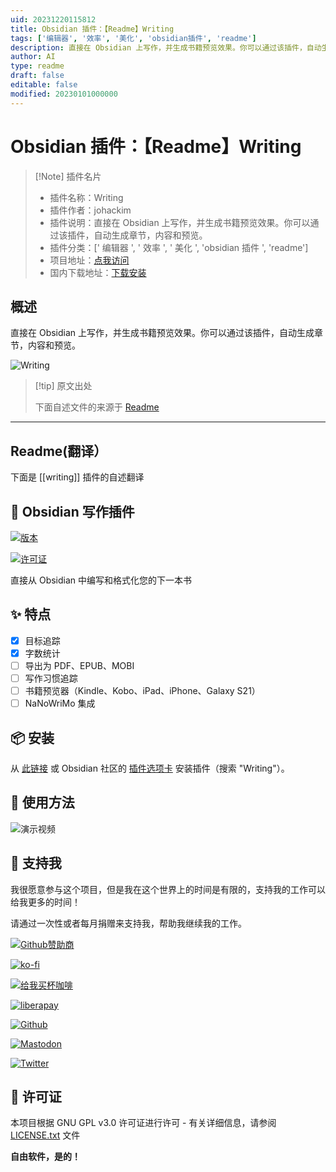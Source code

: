 ```yaml
---
uid: 20231220115812
title: Obsidian 插件：【Readme】Writing
tags: ['编辑器', '效率', '美化', 'obsidian插件', 'readme']
description: 直接在 Obsidian 上写作，并生成书籍预览效果。你可以通过该插件，自动生成章节，内容和预览。
author: AI
type: readme
draft: false
editable: false
modified: 20230101000000
---
```


# Obsidian 插件：【Readme】Writing

> [!Note] 插件名片
> - 插件名称：Writing
> - 插件作者：johackim
> - 插件说明：直接在 Obsidian 上写作，并生成书籍预览效果。你可以通过该插件，自动生成章节，内容和预览。
> - 插件分类：[' 编辑器 ', ' 效率 ', ' 美化 ', 'obsidian 插件 ', 'readme']
> - 项目地址：[点我访问](https://github.com/johackim/obsidian-writing)
> - 国内下载地址：[下载安装](https://pkmer.cn/products/plugin/pluginMarket/?writing)

## 概述

直接在 Obsidian 上写作，并生成书籍预览效果。你可以通过该插件，自动生成章节，内容和预览。

![Writing](https://cdn.pkmer.cn/covers/writing.png!pkmer)

> [!tip] 原文出处
>
>下面自述文件的来源于 [Readme](https://ghproxy.net/https://raw.githubusercontent.com/johackim/obsidian-writing/master/README.md)

---

## Readme(翻译）

下面是 [[writing]] 插件的自述翻译

## 📔 Obsidian 写作插件

[![版本](https://img.shields.io/github/tag/johackim/obsidian-writing.svg?label=版本&style=flat&colorA=2B323B&colorB=1e2329)](https://github.com/johackim/obsidian-writing/releases)

[![许可证](https://img.shields.io/badge/license-GPL%20v3%2B-yellow.svg?label=许可证&style=flat&colorA=2B323B&colorB=1e2329)](https://raw.githubusercontent.com/johackim/obsidian-writing/master/LICENSE.txt)

直接从 Obsidian 中编写和格式化您的下一本书

## ✨ 特点

- [x] 目标追踪
- [x] 字数统计
- [ ] 导出为 PDF、EPUB、MOBI
- [ ] 写作习惯追踪
- [ ] 书籍预览器（Kindle、Kobo、iPad、iPhone、Galaxy S21）
- [ ] NaNoWriMo 集成

## 📦 安装

从 [此链接](https://obsidian.md/plugins?id=writing) 或 Obsidian 社区的 [插件选项卡](https://obsidian.md/plugins) 安装插件（搜索 "Writing"）。

## 📖 使用方法

![演示视频](https://cdn.pkmer.cn/covers/writing_1_2.gif)

## 🎁 支持我

我很愿意参与这个项目，但是我在这个世界上的时间是有限的，支持我的工作可以给我更多的时间！

请通过一次性或者每月捐赠来支持我，帮助我继续我的工作。

[![Github赞助商](https://img.shields.io/badge/github-支持我的工作-lightgrey?style=social&logo=github)](https://github.com/sponsors/johackim/)

[![ko-fi](https://img.shields.io/badge/ko--fi-支持我的工作-lightgrey?style=social&logo=ko-fi)](https://ko-fi.com/johackim)

[![给我买杯咖啡](https://img.shields.io/badge/给我买杯咖啡-支持我的工作-lightgrey?style=social&logo=buy%20me%20a%20coffee&logoColor=%23FFDD00)](https://www.buymeacoffee.com/johackim)

[![liberapay](https://img.shields.io/badge/liberapay-支持我的工作-lightgrey?style=social&logo=liberapay&logoColor=%23F6C915)](https://liberapay.com/johackim/donate)

[![Github](https://img.shields.io/github/followers/johackim?label=关注我&style=social)](https://github.com/johackim)

[![Mastodon](https://img.shields.io/mastodon/follow/1631?domain=https%3A%2F%2Fmastodon.ethibox.fr&style=social)](https://mastodon.ethibox.fr/@johackim)

[![Twitter](https://img.shields.io/twitter/follow/_johackim?style=social)](https://twitter.com/_johackim)

## 📜 许可证

本项目根据 GNU GPL v3.0 许可证进行许可 - 有关详细信息，请参阅 [LICENSE.txt](https://raw.githubusercontent.com/johackim/obsidian-writing/master/LICENSE.txt) 文件

**自由软件，是的！**
